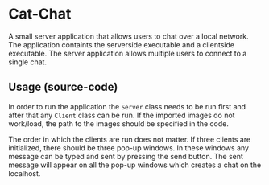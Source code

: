 # Cat-Chat

A small server application that allows users to chat over a local network. The application containts the serverside executable and a clientside executable. The server application allows multiple users to connect to a single chat.

## Usage (source-code)

In order to run the application the `Server` class needs to be run first and after that any `Client` class can be run. 
If the imported images do not work/load, the path to the images should be specified in the code.

The order in which the clients are run does not matter. If three clients are initialized, there should be three pop-up windows. In these windows any message can be typed and sent by pressing the send button. The sent message will appear on all the pop-up windows which creates a chat on the localhost.
